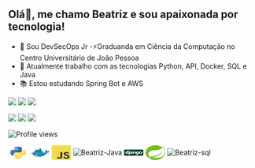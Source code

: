## Olá👋, me chamo Beatriz e sou apaixonada por tecnologia!
- 🔭 Sou DevSecOps Jr 
-⚡Graduanda em Ciência da Computação no Centro Universitário de João Pessoa 
- 🚀 Atualmente trabalho com as tecnologias Python, API, Docker, SQL e Java
- 📚 Estou estudando Spring Bot e AWS 

<a href="https://drive.google.com/file/d/1Uc4NAjxX2aRaSTxcVp-xTAbJvvzlzlQ1/view?usp=sharing" target="_blank"><img src="https://img.shields.io/badge/Currículo-bf91f3?style=for-the-badge&logo=About.me&logoColor=white"></a>
<a href="https://www.linkedin.com/in/fatimabeatriznascimento/" target="_blank"><img src="https://img.shields.io/badge/-LinkedIn-bf91f3?style=for-the-badge&logo=linkedin&logoColor=white" target="_blank"></a>
<a href="#colocar link do vercel"><img src="https://img.shields.io/badge/Figma_community-bf91f3?style=for-the-badge&logo=figma&logoColor=white" target="_blank"></a>

<img height="150em" src="https://github-profile-summary-cards.vercel.app/api/cards/profile-details?username=beatrizNasciment&theme=tokyonight"/> 
<img height="150em" src="https://github-readme-stats.vercel.app/api?username=beatrizNasciment&show_icons=true&theme=tokyonight&include_all_commits=true&count_private=false&hide_border=true"/> <img height="150em" src="https://github-readme-stats.vercel.app/api/top-langs/?username=beatrizNasciment&layout=compact&langs_count=7&theme=tokyonight&hide_border=true"/>
<p align="left"> <img src="https://komarev.com/ghpvc/?username=beatrizNasciment&color=bf91f3" alt="Profile views"/></p>
<img align="center" alt="Beatriz-Python" height="30" width="40" src="https://raw.githubusercontent.com/devicons/devicon/master/icons/python/python-original.svg">
<img align="center" alt="Beatriz-Docker" height="30" width="40" src="https://raw.githubusercontent.com/devicons/devicon/master/icons/docker/docker-original.svg">
<img align="center" alt="Beatriz-JS" height="30" width="40" src="https://raw.githubusercontent.com/devicons/devicon/master/icons/javascript/javascript-original.svg">
<img align="center" alt="Beatriz-Java" height="30" width="40" src="https://raw.githubusercontent.com/devicons/devicon/master/icons/java/javas-original.svg">
<img align="center" alt="Beatriz-Django" height="30" width="40" src="https://raw.githubusercontent.com/devicons/devicon/master/icons/django/django-original.svg">
<img align="center" alt="Beatriz-Spring" height="30" width="40" src="https://raw.githubusercontent.com/devicons/devicon/master/icons/spring/spring-original.svg">
<img align="center" alt="Beatriz-sql" height="30" width="40" src="https://raw.githubusercontent.com/devicons/devicon/master/icons/postresql/postresql-original.svg">
